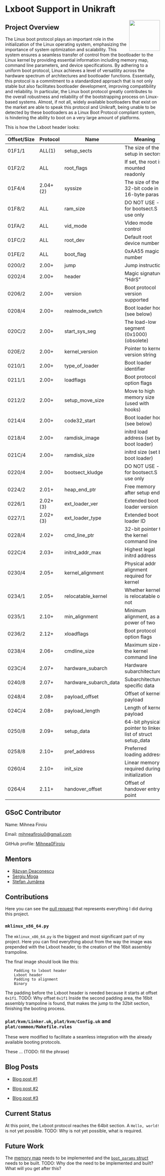 # Lxboot Support in Unikraft

<img width="100px" src="https://summerofcode.withgoogle.com/assets/media/gsoc-generic-badge.svg" align="right" />

## Project Overview

The Linux boot protocol plays an important role in the initialization of the Linux operating system, emphasizing the importance of system optimization and scalability.
This system ensures a seamless transfer of control from the bootloader to the Linux kernel by providing essential information including memory map, command line parameters, and device specifications.
By adhering to a uniform boot protocol, Linux achieves a level of versatility across the hardware spectrum of architectures and bootloader functions.
Essentially, this protocol is a commitment to a standardized approach that is not only stable but also facilitates bootloader development, improving compatibility and reliability.
In particular, the Linux boot protocol greatly contributes to the overall robustness and reliability of the bootstrapping process on Linux-based systems.
Almost, if not all, widely available bootloaders that exist on the market are able to speak this protocol and Unikraft, being unable to be detected by these bootloaders as a Linux Boot Protocol compliant system, is hindering the ability to boot on a very large amount of platforms.

This is how the Lxboot header looks:

| Offset/Size | Protocol    | Name                | Meaning                                                |
|-------------|-------------|---------------------|--------------------------------------------------------|
| 01F1/1      | ALL(1)      | setup_sects         | The size of the setup in sectors                       |
| 01F2/2      | ALL         | root_flags          | If set, the root is mounted readonly                   |
| 01F4/4      | 2.04+(2)    | syssize             | The size of the 32-bit code in 16-byte paras           |
| 01F8/2      | ALL         | ram_size            | DO NOT USE - for bootsect.S use only                   |
| 01FA/2      | ALL         | vid_mode            | Video mode control                                     |
| 01FC/2      | ALL         | root_dev            | Default root device number                             |
| 01FE/2      | ALL         | boot_flag           | 0xAA55 magic number                                    |
| 0200/2      | 2.00+       | jump                | Jump instruction                                       |
| 0202/4      | 2.00+       | header              | Magic signature “HdrS”                                 |
| 0206/2      | 2.00+       | version             | Boot protocol version supported                        |
| 0208/4      | 2.00+       | realmode_swtch      | Boot loader hook (see below)                           |
| 020C/2      | 2.00+       | start_sys_seg       | The load-low segment (0x1000) (obsolete)               |
| 020E/2      | 2.00+       | kernel_version      | Pointer to kernel version string                       |
| 0210/1      | 2.00+       | type_of_loader      | Boot loader identifier                                 |
| 0211/1      | 2.00+       | loadflags           | Boot protocol option flags                             |
| 0212/2      | 2.00+       | setup_move_size     | Move to high memory size (used with hooks)             |
| 0214/4      | 2.00+       | code32_start        | Boot loader hook (see below)                           |
| 0218/4      | 2.00+       | ramdisk_image       | initrd load address (set by boot loader)               |
| 021C/4      | 2.00+       | ramdisk_size        | initrd size (set by boot loader)                       |
| 0220/4      | 2.00+       | bootsect_kludge     | DO NOT USE - for bootsect.S use only                   |
| 0224/2      | 2.01+       | heap_end_ptr        | Free memory after setup end                            |
| 0226/1      | 2.02+(3)    | ext_loader_ver      | Extended boot loader version                           |
| 0227/1      | 2.02+(3)    | ext_loader_type     | Extended boot loader ID                                |
| 0228/4      | 2.02+       | cmd_line_ptr        | 32-bit pointer to the kernel command line              |
| 022C/4      | 2.03+       | initrd_addr_max     | Highest legal initrd address                           |
| 0230/4      | 2.05+       | kernel_alignment    | Physical addr alignment required for kernel            |
| 0234/1      | 2.05+       | relocatable_kernel  | Whether kernel is relocatable or not                   |
| 0235/1      | 2.10+       | min_alignment       | Minimum alignment, as a power of two                   |
| 0236/2      | 2.12+       | xloadflags          | Boot protocol option flags                             |
| 0238/4      | 2.06+       | cmdline_size        | Maximum size of the kernel command line                |
| 023C/4      | 2.07+       | hardware_subarch    | Hardware subarchitecture                               |
| 0240/8      | 2.07+       | hardware_subarch_data| Subarchitecture-specific data                          |
| 0248/4      | 2.08+       | payload_offset      | Offset of kernel payload                               |
| 024C/4      | 2.08+       | payload_length      | Length of kernel payload                               |
| 0250/8      | 2.09+       | setup_data          | 64-bit physical pointer to linked list of struct setup_data|
| 0258/8      | 2.10+       | pref_address        | Preferred loading address                              |
| 0260/4      | 2.10+       | init_size           | Linear memory required during initialization           |
| 0264/4      | 2.11+       | handover_offset     | Offset of handover entry point                         |

## GSoC Contributor

Name: Mihnea Firoiu

Email: <mihneafiroiu0@gmail.com>

GitHub profile: [Mihnea0Firoiu](https://github.com/Mihnea0Firoiu)

## Mentors

* [Răzvan Deaconescu](https://github.com/razvand)
* [Sergiu Moga](https://github.com/mogasergiu)
* [Ștefan Jumărea](https://github.com/StefanJum)

## Contributions

Here you can see the [pull request](https://github.com/unikraft/unikraft/pull/1466) that represents everything I did during this project.

### `mklinux_x86_64.py`

The `mklinux_x86_64.py` is the biggest and most significant part of my project.
Here you can find everything about from the way the image was prepended with the Lxboot header, to the creation of the 16bit assembly trampoline.

The final image should look like this:

```
    Padding to lxboot header
    Lxboot header
    Padding to alignment
    Binary
```

The padding before the Lxboot header is needed because it starts at offset `0x1f1`.
TODO: Why offset `0x1f1`
Inside the second padding area, the 16bit assembly trampoline is found, that makes the jump to the 32bit section, finishing the booting process.

### `plat/kvm/Linker.uk`, `plat/kvm/Config.uk` and `plat/common/Makefile.rules`

These were modified to facilitate a seamless integration with the already available booting protocols.

These ... (TODO: fill the phrase)

## Blog Posts

* [Blog post #1](https://github.com/unikraft/docs/pull/429)

* [Blog post #2](https://github.com/unikraft/docs/pull/440)

* [Blog post #3](https://github.com/unikraft/docs/pull/449)

## Current Status

At this point, the Lxboot protocol reaches the 64bit section.
A `Hello, world!` is not yet possible.
TODO: Why is not yet possible, what is required.

## Future Work

The [memory map](https://wiki.osdev.org/Detecting_Memory_(x86)#Getting_an_E820_Memory_Map) needs to be implemented and the [`boot_params` struct](https://github.com/torvalds/linux/blob/master/arch/x86/include/uapi/asm/bootparam.h#L116) needs to be built.
TODO: Why doe the need to be implemented and built? What will you get after this?
